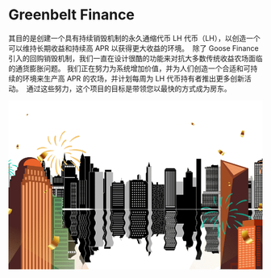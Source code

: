 # Greenbelt Finance

其目的是创建一个具有持续销毁机制的永久通缩代币 LH 代币（LH），以创造一个可以维持长期收益和持续高 APR 以获得更大收益的环境。
‌
除了 Goose Finance 引入的回购销毁机制，我们一直在设计很酷的功能来对抗大多数传统收益农场面临的通货膨胀问题。
‌
我们正在努力为系统增加价值，并为人们创造一个合适和可持续的环境来生产高 APR 的农场，并计划每周为 LH 代币持有者推出更多创新活动。
‌
通过这些努力，这个项目的目标是带领您以最快的方式成为房东。

![greenbeltfinance-dapp-defi-bsc-image1_64535e760af6e9d6d643db0cc1a427b4](greenbeltfinance-dapp-defi-bsc-image1_64535e760af6e9d6d643db0cc1a427b4.png)
